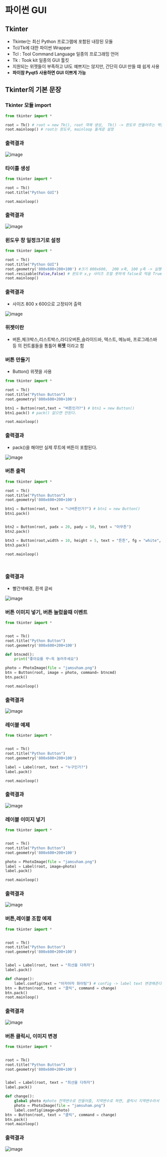 # 파이썬 GUI

## Tkinter
- Tkinter는 최신 Python 프로그램에 포함된 내장된 모듈
- Tcl/Tk에 대한 파이썬 Wrapper
- Tcl : Tool Command Language 일종의 프로그래밍 언어
- Tk : Took kit 일종의 GUI 툴킷
- 지원되는 위젯들이 부족하고 UI도 예쁘지는 않지만, 간단히 GUI 만들 떄 쉽게 사용
- **파이참 Pyqt5 사용하면 GUI 이쁘게 가능**

## Tkinter의 기본 문장
### Tkinter 모듈 import
```py
from tkinter import *

root = Tk() # root = new Tk(), root 객체 생성,  Tk() -> 윈도우 만들어주는 역할
root.mainloop() # root는 윈도우, mainloop 돌게끔 설정

```

### 출력결과
![image](https://user-images.githubusercontent.com/82345970/166200466-11d95e03-b6ce-4725-b35a-5fffdf423fa6.png)

### 타이틀 생성
```py
from tkinter import *

root = Tk() 
root.title("Python GUI")

root.mainloop() 
```
### 출력결과
![image](https://user-images.githubusercontent.com/82345970/166200718-194fd414-6c13-4a56-97a9-d967f677dcbf.png)


### 윈도우 창 일정크기로 설정
```py
from tkinter import *

root = Tk() 
root.title("Python GUI")
root.geometry('800x600+200+100') #크기 800x600,  200 x축, 100 y축 -> 실행시 특정위치에 고정되서 나오게 해줌
root.resizable(False,False) # 윈도우 x,y 사이즈 조절 못하게 false로 막음 True로 하면 변경 가능
root.mainloop() 

```

### 출력결과
- 사이즈 800 x 600으로 고정되어 출력

![image](https://user-images.githubusercontent.com/82345970/166200947-8230439e-de6b-466c-9e27-994083f46b9a.png)

### 위젯이란
- 버튼,체크박스,리스트박스,라디오버튼,슬라이드바, 텍스트, 메뉴바, 프로그레스바 등 의 컨트롤들을 통틀어 **위젯** 이라고 함

### 버튼 만들기
- Button() 위젯을 사용

```py
from tkinter import *

root = Tk() 
root.title("Python Button")
root.geometry('800x600+200+100')

btn1 = Button(root,text = "버튼인가?") # btn1 = new Button()
btn1.pack() # pack() 없으면 안된다.

root.mainloop() 
```

### 출력결과
- pack()을 해야만 실제 루트에 버튼이 포함된다.
 
![image](https://user-images.githubusercontent.com/82345970/166202113-0a924c8b-e74a-4de8-8d24-d3b562f681bd.png)

### 버튼 출력
```py
from tkinter import *

root = Tk() 
root.title("Python Button")
root.geometry('800x600+200+100')

btn1 = Button(root, text = "나버튼인가?") # btn1 = new Button()
btn1.pack()


btn2 = Button(root, padx = 20, pady = 50, text = "아무튼")
btn2.pack()

btn3 = Button(root,width = 10, height = 5, text = "튼튼", fg = "white", bg = "red")
btn3.pack()

root.mainloop() 




```

### 출력결과
- 빨간색배경, 흰색 글씨

![image](https://user-images.githubusercontent.com/82345970/166205283-e3627744-91b3-4e46-9f3c-efacd436bcaa.png)


### 버튼 이미지 넣기, 버튼 눌렀을때 이벤트
```py
from tkinter import *


root = Tk() 
root.title("Python Button")
root.geometry('800x600+200+100')

def btncmd():
    print("좋아요를 꾸~욱 눌러주세요")

photo = PhotoImage(file = "jamsuham.png")
btn = Button(root, image = photo, command= btncmd)
btn.pack()

root.mainloop() 

```

### 출력결과
![image](https://user-images.githubusercontent.com/82345970/166206699-1202d3fe-0318-4f7c-8db2-25f997a778fe.png)

### 레이블 예제
```py
from tkinter import *


root = Tk() 
root.title("Python Button")
root.geometry('800x600+200+100')

label = Label(root, text = "누구인가?")
label.pack()

root.mainloop() 
```

### 출력결과
![image](https://user-images.githubusercontent.com/82345970/166207516-2d742c3b-81dd-4001-adba-3c8c4c603a9b.png)

### 레이블 이미지 넣기
```py
from tkinter import *


root = Tk() 
root.title("Python Button")
root.geometry('800x600+200+100')

photo = PhotoImage(file = "jamsuham.png")
label = Label(root, image=photo)
label.pack()

root.mainloop() 
```

### 출력결과
![image](https://user-images.githubusercontent.com/82345970/166207653-904b9656-f2cd-4d7a-af01-fc9b5b6ab395.png)


### 버튼,레이블 조합 예제
```py
from tkinter import *


root = Tk() 
root.title("Python Button")
root.geometry('800x600+200+100')


label = Label(root, text = "최선을 다하자")
label.pack()

def change():
    label.config(text = "아자아자 화이팅") # config -> label text 변경해준다
btn = Button(root, text = "클릭", command = change)
btn.pack()
root.mainloop() 
```

### 출력결과
![image](https://user-images.githubusercontent.com/82345970/166208317-48d06562-7dec-44e9-ba74-b9ece16c83ce.png)


### 버튼 클릭시, 이미지 변경
```py
from tkinter import *


root = Tk() 
root.title("Python Button")
root.geometry('800x600+200+100')


label = Label(root, text = "최선을 다하자")
label.pack()

def change():
    global photo #photo 전역변수로 만들어줌, 지역변수로 하면, 클릭시 지역변수라서 유지가 안됨
    photo = PhotoImage(file = "jamsuham.png")
    label.config(image=photo)
btn = Button(root, text = "클릭", command = change)
btn.pack()
root.mainloop() 
```

### 출력결과
![image](https://user-images.githubusercontent.com/82345970/166208793-9eaa3fe0-1765-40e5-96bd-af7ff44d71dd.png)


























